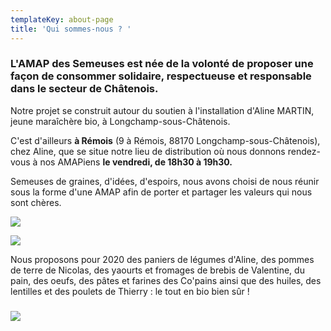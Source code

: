 ```yaml
---
templateKey: about-page
title: 'Qui sommes-nous ? '
---
```

### L'AMAP des Semeuses est née de la volonté de proposer une façon de consommer solidaire, respectueuse et responsable dans le secteur de Châtenois.

Notre projet se construit autour du soutien à l'installation d'Aline MARTIN, jeune maraîchère bio, à Longchamp-sous-Châtenois. 

C'est d'ailleurs **à Rémois** (9 à Rémois, 88170 Longchamp-sous-Châtenois), chez Aline, que se situe notre lieu de distribution où nous donnons rendez-vous à nos AMAPiens **le vendredi, de 18h30 à 19h30.** 

Semeuses de graines, d'idées, d'espoirs, nous avons choisi de nous réunir sous la forme d'une AMAP afin de porter et partager les valeurs qui nous sont chères. 

![](/img/1.jpg)

![](/img/2.jpg)

Nous proposons pour 2020 des paniers de légumes d'Aline, des pommes de terre de Nicolas, des yaourts et fromages de brebis de Valentine, du pain, des oeufs, des pâtes et farines des Co'pains ainsi que des huiles, des lentilles et des poulets de Thierry : le tout en bio bien sûr !

### 

![](/img/photo-pour-l-à-propos-2020.jpg)

###
